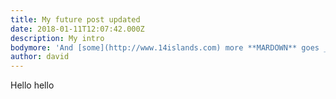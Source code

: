 ```yaml
---
title: My future post updated
date: 2018-01-11T12:07:42.000Z
description: My intro
bodymore: 'And [some](http://www.14islands.com) more **MARDOWN** goes _here _'
author: david
---
```

Hello hello
